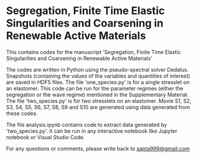 # Segregation, Finite Time Elastic Singularities and Coarsening in Renewable Active Materials
This contains codes for the manuscript 'Segregation, Finite Time Elastic Singularities and Coarsening in Renewable Active Materials'


The codes are written in Python using the pseudo-spectral solver Dedalus. Snapshots (containing the values of the variables and quantities of interest) are saved in HDF5 files. The file 'one_species.py' is for a single stresslet on an elastomer. This code can be run for the parameter regimes (either the segregation or the wave regime) mentioned in the Supplementary Material. The file 'two_species.py' is for two stresslets on an elastomer. Movie S1, S2, S3, S4, S5, S6, S7, S8, S9 and S10 are generated using data generated from these codes.

The file analysis.ipynb contains code to extract data generated by 'two_species.py'. It can be run in any interactive notebook like Jupyter notebook or Visual Studio Code. 

For any questions or comments, please write back to sapta999@gmail.com 
